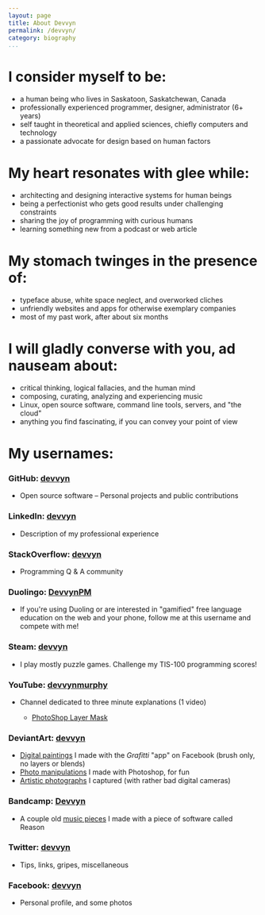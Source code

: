 ```yaml
---
layout: page
title: About Devvyn
permalink: /devvyn/
category: biography
...
```


# I consider myself to be:

- a human being who lives in Saskatoon, Saskatchewan, Canada
- professionally experienced programmer, designer, administrator (6+ years)
- self taught in theoretical and applied sciences, chiefly computers and technology
- a passionate advocate for design based on human factors

# My heart resonates with glee while:

- architecting and designing interactive systems for human beings
- being a perfectionist who gets good results under challenging constraints
- sharing the joy of programming with curious humans
- learning something new from a podcast or web article

# My stomach twinges in the presence of:

- typeface abuse, white space neglect, and overworked cliches
- unfriendly websites and apps for otherwise exemplary companies
- most of my past work, after about six months

# I will gladly converse with you, ad nauseam about:

- critical thinking, logical fallacies, and the human mind
- composing, curating, analyzing and experiencing music
- Linux, open source software, command line tools, servers, and "the cloud"
- anything you find fascinating, if you can convey your point of view

# My usernames:

### GitHub: [devvyn][github]

- Open source software – Personal projects and public contributions

### LinkedIn: [devvyn][linkedin]

- Description of my professional experience

### StackOverflow: [devvyn][stackoverflow]

- Programming Q & A community

### Duolingo: [DevvynPM][duolingo]

- If you're using Duoling or are interested in "gamified" free language education
  on the web and your phone, follow me at this username and compete with me!

### Steam: [devvyn][steam]

- I play mostly puzzle games. Challenge my TIS-100 programming scores!

### YouTube: [devvynmurphy][youtube]

- Channel dedicated to three minute explanations (1 video)

	- [PhotoShop Layer Mask][youtube-vid1]

### DeviantArt: [devvyn][deviantart]

- [Digital paintings][deviantart 2]
  I made with the *Grafitti* "app" on Facebook
  (brush only, no layers or blends)
- [Photo manipulations][deviantart 3]
  I made with Photoshop, for fun
- [Artistic photographs][deviantart 4]
  I captured (with rather bad digital cameras)

### Bandcamp: [Devvyn][bandcamp]

- A couple old [music pieces][bandcamp] I made with a piece of software called Reason

### Twitter: [devvyn][twitter]

- Tips, links, gripes, miscellaneous

### Facebook: [devvyn][facebook]

- Personal profile, and some photos

[bandcamp]: https://devvyn.bandcamp.com/
[deviantart]: https://devvyn.deviantart.com
[deviantart 2]: http://devvyn.deviantart.com/gallery/4048255/FaceBook-Grafitti
[deviantart 3]: http://devvyn.deviantart.com/gallery/4048174/Photomanipulations
[deviantart 4]: http://devvyn.deviantart.com/gallery/4048186/Photography
[devvyn.github.io]: http://devvyn.github.io/
[devvyn.io]: http://devvyn.io/
[duolingo]: https://www.duolingo.com/DevvynPM
[facebook]: https://www.facebook.com/devvyn
[github]: https://github.com/Devvyn
[GitHub Pages]: https://pages.github.com/
[linkedin]: https://www.linkedin.com/in/devvyn/
[source]: https://github.com/devvyn/Devvyn.github.io
[stackoverflow]: https://stackoverflow.com/users/780458/devvyn
[steam]: https://steamcommunity.com/id/devvyn
[twitter]: https://twitter.com/Devvyn
[youtube-vid1]: http://youtu.be/uRJoY5odA7k
[youtube]: https://www.youtube.com/user/devvynmurphy
